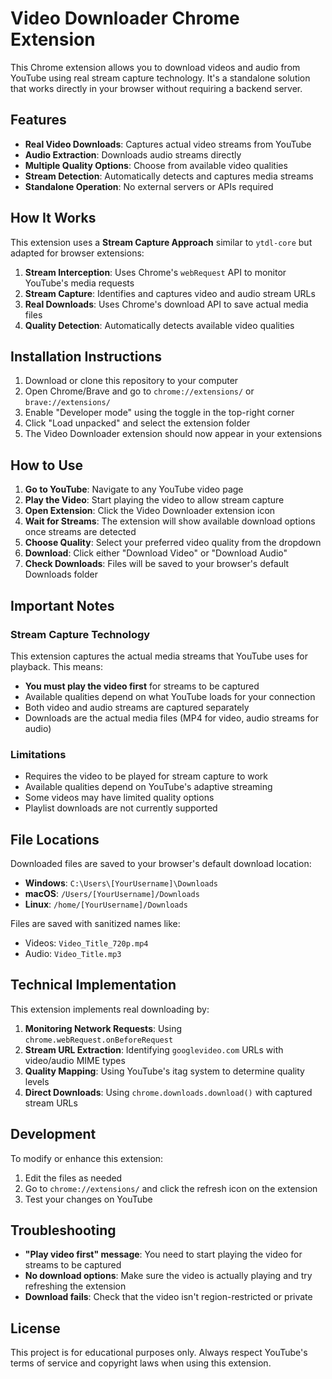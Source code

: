 # Video Downloader Chrome Extension

This Chrome extension allows you to download videos and audio from YouTube using real stream capture technology. It's a standalone solution that works directly in your browser without requiring a backend server.

## Features

- **Real Video Downloads**: Captures actual video streams from YouTube
- **Audio Extraction**: Downloads audio streams directly
- **Multiple Quality Options**: Choose from available video qualities
- **Stream Detection**: Automatically detects and captures media streams
- **Standalone Operation**: No external servers or APIs required

## How It Works

This extension uses a **Stream Capture Approach** similar to `ytdl-core` but adapted for browser extensions:

1. **Stream Interception**: Uses Chrome's `webRequest` API to monitor YouTube's media requests
2. **Stream Capture**: Identifies and captures video and audio stream URLs
3. **Real Downloads**: Uses Chrome's download API to save actual media files
4. **Quality Detection**: Automatically detects available video qualities

## Installation Instructions

1. Download or clone this repository to your computer
2. Open Chrome/Brave and go to `chrome://extensions/` or `brave://extensions/`
3. Enable "Developer mode" using the toggle in the top-right corner
4. Click "Load unpacked" and select the extension folder
5. The Video Downloader extension should now appear in your extensions

## How to Use

1. **Go to YouTube**: Navigate to any YouTube video page
2. **Play the Video**: Start playing the video to allow stream capture
3. **Open Extension**: Click the Video Downloader extension icon
4. **Wait for Streams**: The extension will show available download options once streams are detected
5. **Choose Quality**: Select your preferred video quality from the dropdown
6. **Download**: Click either "Download Video" or "Download Audio"
7. **Check Downloads**: Files will be saved to your browser's default Downloads folder

## Important Notes

### Stream Capture Technology

This extension captures the actual media streams that YouTube uses for playback. This means:

- **You must play the video first** for streams to be captured
- Available qualities depend on what YouTube loads for your connection
- Both video and audio streams are captured separately
- Downloads are the actual media files (MP4 for video, audio streams for audio)

### Limitations

- Requires the video to be played for stream capture to work
- Available qualities depend on YouTube's adaptive streaming
- Some videos may have limited quality options
- Playlist downloads are not currently supported

## File Locations

Downloaded files are saved to your browser's default download location:
- **Windows**: `C:\Users\[YourUsername]\Downloads`
- **macOS**: `/Users/[YourUsername]/Downloads`  
- **Linux**: `/home/[YourUsername]/Downloads`

Files are saved with sanitized names like:
- Videos: `Video_Title_720p.mp4`
- Audio: `Video_Title.mp3`

## Technical Implementation

This extension implements real downloading by:

1. **Monitoring Network Requests**: Using `chrome.webRequest.onBeforeRequest`
2. **Stream URL Extraction**: Identifying `googlevideo.com` URLs with video/audio MIME types
3. **Quality Mapping**: Using YouTube's itag system to determine quality levels
4. **Direct Downloads**: Using `chrome.downloads.download()` with captured stream URLs

## Development

To modify or enhance this extension:

1. Edit the files as needed
2. Go to `chrome://extensions/` and click the refresh icon on the extension
3. Test your changes on YouTube

## Troubleshooting

- **"Play video first" message**: You need to start playing the video for streams to be captured
- **No download options**: Make sure the video is actually playing and try refreshing the extension
- **Download fails**: Check that the video isn't region-restricted or private

## License

This project is for educational purposes only. Always respect YouTube's terms of service and copyright laws when using this extension.
